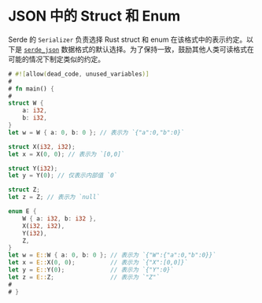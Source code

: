 # JSON 中的 Struct 和 Enum

Serde 的 `Serializer` 负责选择 Rust struct 和 enum 在该格式中的表示约定。以下是 [`serde_json`](https://github.com/serde-rs/json) 数据格式的默认选择。为了保持一致，鼓励其他人类可读格式在可能的情况下制定类似的约定。

```rust
# #![allow(dead_code, unused_variables)]
#
# fn main() {
#
struct W {
    a: i32,
    b: i32,
}
let w = W { a: 0, b: 0 }; // 表示为 `{"a":0,"b":0}`

struct X(i32, i32);
let x = X(0, 0); // 表示为 `[0,0]`

struct Y(i32);
let y = Y(0); // 仅表示内部值 `0`

struct Z;
let z = Z; // 表示为 `null`

enum E {
    W { a: i32, b: i32 },
    X(i32, i32),
    Y(i32),
    Z,
}
let w = E::W { a: 0, b: 0 }; // 表示为 `{"W":{"a":0,"b":0}}`
let x = E::X(0, 0);          // 表示为 `{"X":[0,0]}`
let y = E::Y(0);             // 表示为 `{"Y":0}`
let z = E::Z;                // 表示为 `"Z"`
#
# }
```
